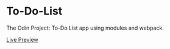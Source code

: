 # To-Do-List
The Odin Project: To-Do List app using modules and webpack.

[Live Preview](https://johnmoormaniii.github.io/To-Do-List/)
